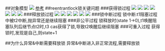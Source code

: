 ##对象模型
![](/Users/chris/workspace/xsource/linux/src/main/java/concurrent/images/reentrantlock_unlock_lock对象模型.jpg)
[参考](https://juejin.cn/post/6844904062324834318)
##reentrantlock锁关键问题
###获得锁过程
![](images/reentrantlock_获取锁.jpg)
![](images/reentrantlock源码/lock_1.jpg)
![](images/reentrantlock源码/lock_2.jpg)
![](images/reentrantlock源码/lock_3.jpg)
![](images/reentrantlock源码/lock_4.jpg)
![](images/reentrantlock源码/lock_5.jpg)
![](images/reentrantlock源码/lock_6.jpg)
###释放锁过程
![](images/reentrantlock_释放锁.jpg)
![](images/reentrantlock源码/unlock_1.jpg)
![](images/reentrantlock源码/unlock_2.jpg)
![](images/reentrantlock源码/unlock_3.jpg)
![](images/reentrantlock源码/unlock_4.jpg)
![](images/reentrantlock源码/unlock_5.jpg)
###锁中断过程
锁中断:t1阻塞过程中被t2中断,抛异常还是继续阻塞
###非公平过程
锁释放时(state 1->0),t1唤醒阻塞队列后继节点t2时,t3 cas获得了锁,导致t2唤醒后继续阻塞
###可重入过程
获得锁时,发现是自己,则state+1

##为什么异常&中断需要释放锁
异常&中断进入非正常流程,需要释放锁
